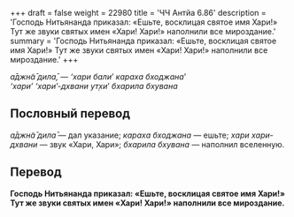 +++
draft = false
weight = 22980
title = 'ЧЧ Антйа 6.86'
description = 'Господь Нитьянанда приказал: «Ешьте, восклицая святое имя Хари!» Тут же звуки святых имен «Хари! Хари!» наполнили все мироздание.'
summary = 'Господь Нитьянанда приказал: «Ешьте, восклицая святое имя Хари!» Тут же звуки святых имен «Хари! Хари!» наполнили все мироздание.'
+++

_а̄джн̃а̄ дила̄,_ — _‘хари бали_’ _караха бходжана_’  
_‘хари’ ‘хари’-дхвани ут̣хи_’ _бхарила бхувана_

## Пословный перевод

_а̄джн̃а̄_ _дила̄_ — дал указание; _караха_ _бходжана_ — ешьте; _хари_ _хари_\-_дхвани_ — звук «Хари, Хари»; _бхарила_ _бхувана_ — наполнил вселенную.

## Перевод

**Господь Нитьянанда приказал: «Ешьте, восклицая святое имя Хари!» Тут же звуки святых имен «Хари! Хари!» наполнили все мироздание.**
